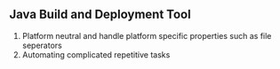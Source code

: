 ## Java Build and Deployment Tool ##

1. Platform neutral and handle platform specific properties such as file seperators
2. Automating complicated repetitive tasks
